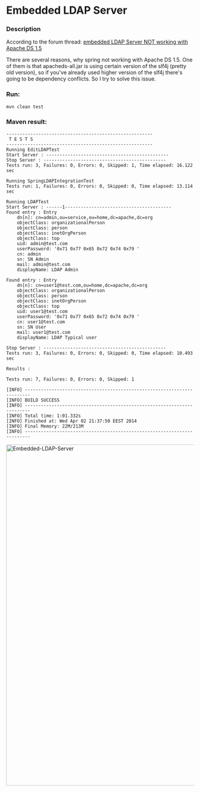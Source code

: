 Embedded LDAP Server
=================

### Description


According to the forum thread:
[embedded LDAP Server NOT working with Apache DS 1.5 ](http://forum.spring.io/forum/spring-projects/security/81005-embedded-ldap-server-not-working-with-apache-ds1-5?p=501921#post501921)

There are several reasons, why spring not working with Apache DS 1.5.
One of them is that apacheds-all.jar is using certain version of the slf4j (pretty old version),
so if you've already used higher version of the slf4j there's going to be dependency conflicts.
So I try to solve this issue.


### Run:
    mvn clean test

### Maven result:
    -------------------------------------------------------
     T E S T S
    -------------------------------------------------------
    Running EditLDAPTest
    Start Server : ----------------------------------------------
    Stop Server : ----------------------------------------------
    Tests run: 3, Failures: 0, Errors: 0, Skipped: 1, Time elapsed: 16.122 sec

    Running SpringLDAPIntegrationTest
    Tests run: 1, Failures: 0, Errors: 0, Skipped: 0, Time elapsed: 13.114 sec

    Running LDAPTest
    Start Server : ------1----------------------------------------
    Found entry : Entry
        dn[n]: cn=admin,ou=service,ou=home,dc=apache,dc=org
        objectClass: organizationalPerson
        objectClass: person
        objectClass: inetOrgPerson
        objectClass: top
        uid: admin@test.com
        userPassword: '0x71 0x77 0x65 0x72 0x74 0x79 '
        cn: admin
        sn: SN Admin
        mail: admin@test.com
        displayName: LDAP Admin

    Found entry : Entry
        dn[n]: cn=user1@test.com,ou=home,dc=apache,dc=org
        objectClass: organizationalPerson
        objectClass: person
        objectClass: inetOrgPerson
        objectClass: top
        uid: user1@test.com
        userPassword: '0x71 0x77 0x65 0x72 0x74 0x79 '
        cn: user1@test.com
        sn: SN User
        mail: user1@test.com
        displayName: LDAP Typical user

    Stop Server : ----------------------------------------------
    Tests run: 3, Failures: 0, Errors: 0, Skipped: 0, Time elapsed: 10.493 sec

    Results :

    Tests run: 7, Failures: 0, Errors: 0, Skipped: 1

    [INFO] ------------------------------------------------------------------------
    [INFO] BUILD SUCCESS
    [INFO] ------------------------------------------------------------------------
    [INFO] Total time: 1:01.332s
    [INFO] Finished at: Wed Apr 02 21:37:50 EEST 2014
    [INFO] Final Memory: 22M/213M
    [INFO] ------------------------------------------------------------------------


<a href="https://www.flickr.com/photos/122239855@N05/13611246413" title="Embedded-LDAP-Server"><img src="https://farm3.staticflickr.com/2858/13611246413_ff31df75d2_o.png" width="906" height="915" alt="Embedded-LDAP-Server"></a>








